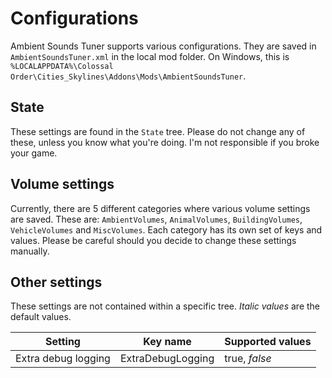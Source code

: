 # Configurations

Ambient Sounds Tuner supports various configurations. They are saved in
`AmbientSoundsTuner.xml` in the
local mod folder. On Windows, this is
`%LOCALAPPDATA%\Colossal Order\Cities_Skylines\Addons\Mods\AmbientSoundsTuner`.

## State
These settings are found in the `State` tree. Please do not change any of these,
unless you know what you're doing. I'm not responsible if you broke your game.

## Volume settings
Currently, there are 5 different categories where various volume settings are
saved. These are: `AmbientVolumes`, `AnimalVolumes`, `BuildingVolumes`,
`VehicleVolumes` and `MiscVolumes`. Each category has its own set of keys and
values. Please be careful should you decide to change these settings manually.

## Other settings
These settings are not contained within a specific tree. *Italic values* are the
default values.

 Setting             | Key name          | Supported values
 ------------------- | ----------------- | ----------------
 Extra debug logging | ExtraDebugLogging | true, *false*
